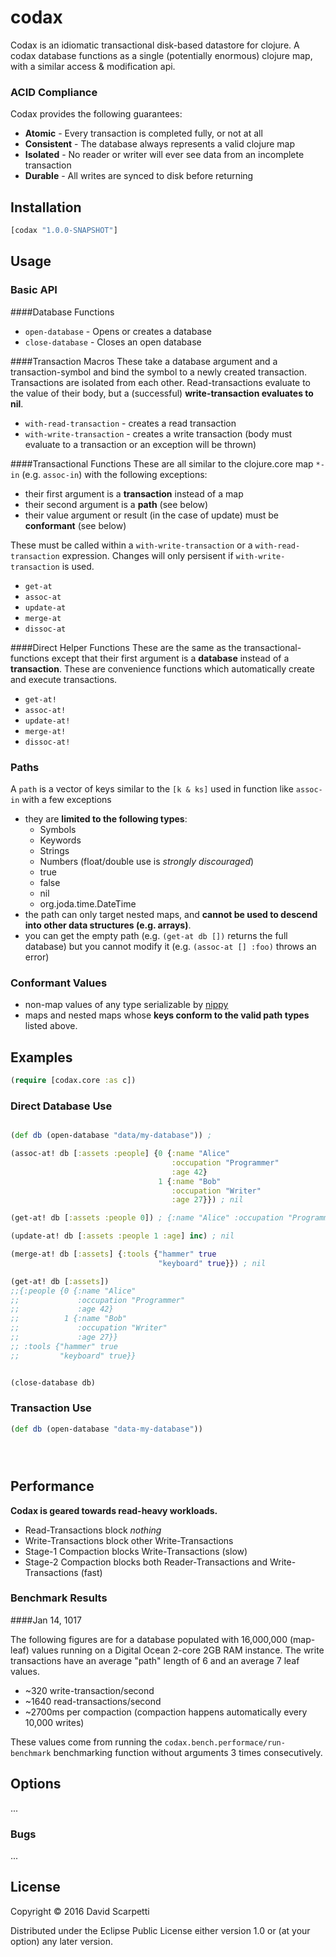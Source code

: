 # codax

Codax is an idiomatic transactional disk-based datastore for clojure. A codax database functions as a single (potentially enormous) clojure map, with a similar access & modification api.

### ACID Compliance

Codax provides the following guarantees:

  - **Atomic** - Every transaction is completed fully, or not at all
  - **Consistent** - The database always represents a valid clojure map
  - **Isolated** - No reader or writer will ever see data from an incomplete transaction
  - **Durable** - All writes are synced to disk before returning

## Installation

```clojure
[codax "1.0.0-SNAPSHOT"]
```

## Usage

### Basic API

####Database Functions

  - `open-database` - Opens or creates a database
  - `close-database` - Closes an open database

####Transaction Macros
These take a database argument and a transaction-symbol and bind the symbol to a newly created transaction. Transactions are isolated from each other. Read-transactions evaluate to the value of their body, but a (successful) **write-transaction evaluates to nil**.

  - `with-read-transaction` - creates a read transaction
  - `with-write-transaction` - creates a write transaction (body must evaluate to a transaction or an exception will be thrown)

####Transactional Functions
These are all similar to the clojure.core map `*-in` (e.g. `assoc-in`) with the following exceptions:

  - their first argument is a **transaction** instead of a map
  - their second argument is a **path** (see below)
  - their value argument or result (in the case of update) must be **conformant** (see below)

These must be called within a `with-write-transaction` or a `with-read-transaction` expression. Changes will only persisent if `with-write-transaction` is used.

  - `get-at`
  - `assoc-at`
  - `update-at`
  - `merge-at`
  - `dissoc-at`

####Direct Helper Functions
These are the same as the transactional-functions except that their first argument is a **database** instead of a **transaction**. These are convenience functions which automatically create and execute transactions.

  - `get-at!`
  - `assoc-at!`
  - `update-at!`
  - `merge-at!`
  - `dissoc-at!`

### Paths
A `path` is a vector of keys similar to the `[k & ks]` used in function like `assoc-in` with a few exceptions

  - they are **limited to the following types**:
	- Symbols
	- Keywords
	- Strings
	- Numbers (float/double use is _strongly discouraged_)
	- true
	- false
	- nil
	- org.joda.time.DateTime
  - the path can only target nested maps, and **cannot be used to descend into other data structures (e.g. arrays)**.
  - you can get the empty path (e.g. `(get-at db [])` returns the full database) but you cannot modify it (e.g. `(assoc-at [] :foo)` throws an error)

### Conformant Values

  - non-map values of any type serializable by [nippy](https://github.com/ptaoussanis/nippy)
  - maps and nested maps whose **keys conform to the valid path types** listed above.

## Examples

``` clojure
(require [codax.core :as c])
```

### Direct Database Use
``` clojure

(def db (open-database "data/my-database")) ;

(assoc-at! db [:assets :people] {0 {:name "Alice"
									:occupation "Programmer"
									:age 42}
								 1 {:name "Bob"
									:occupation "Writer"
									:age 27}}) ; nil

(get-at! db [:assets :people 0]) ; {:name "Alice" :occupation "Programmer" :age 42}

(update-at! db [:assets :people 1 :age] inc) ; nil

(merge-at! db [:assets] {:tools {"hammer" true
								 "keyboard" true}}) ; nil

(get-at! db [:assets])
;;{:people {0 {:name "Alice"
;;             :occupation "Programmer"
;;             :age 42}
;;          1 {:name "Bob"
;;             :occupation "Writer"
;;             :age 27}}
;; :tools {"hammer" true
;;         "keyboard" true}}


(close-database db)
```

### Transaction Use

``` clojure
(def db (open-database "data-my-database"))





```

## Performance

**Codax is geared towards read-heavy workloads.**

  - Read-Transactions block _nothing_
  - Write-Transactions block other Write-Transactions
  - Stage-1 Compaction blocks Write-Transactions (slow)
  - Stage-2 Compaction blocks both Reader-Transactions and Write-Transactions (fast)


### Benchmark Results

####Jan 14, 1017

The following figures are for a database populated with 16,000,000 (map-leaf) values running on a Digital Ocean 2-core 2GB RAM instance. The write transactions have an average "path" length of 6 and an average 7 leaf values.

  - ~320 write-transaction/second
  - ~1640 read-transactions/second
  - ~2700ms per compaction (compaction happens automatically every 10,000 writes)

These values come from running the `codax.bench.performace/run-benchmark` benchmarking function without arguments 3 times consecutively.

## Options

...

### Bugs

...

## License

Copyright © 2016 David Scarpetti

Distributed under the Eclipse Public License either version 1.0 or (at
your option) any later version.
